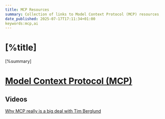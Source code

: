 ```yaml
---
title: MCP Resources
summary: Collection of links to Model Context Protocol (MCP) resources, including videos, articles, and tools.
date_published: 2025-07-17T17:11:34+01:00
keywords:mcp,ai
---
```


# [%title]

[%summary]

# [Model Context Protocol (MCP)](https://modelcontextprotocol.io) 

## Videos
[Why MCP really is a big deal with Tim Berglund](https://www.youtube.com/watch?v=FLpS7OfD5-s) 